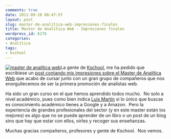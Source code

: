 ```yaml
---
comments: true
date: 2011-09-28 08:47:57
layout: post
slug: master-de-analitica-web-impresiones-finales
title: Master de Analítica Web - Impresiones finales
wordpress_id: 6176
categories:
- Analítica
tags:
- kschool
---
```


[![master de analítica web](http://www.alvareznavarro.es/wp-content/uploads/2011/09/Gemma-Jorge.jpg)](http://www.alvareznavarro.es/wp-content/uploads/2011/09/Gemma-Jorge.jpg)La gente de [Kschool](http://kschool.com/), me ha pedido que escribiese un [post contando mis impresiones sobre el Master de Analítica Web](http://kschool.com/blog/analitica-web/el-master-supero-con-creces-mis-expectativas/) que acabo de cursar junto con un gran grupo de compañeros que nos enorgullecemos de ser la primera promoción de analistas web.

Ha sido un gran curso en el que hemos aprendido todos mucho.  No solo a nivel académico, pues como bien indica [Luis Martín](http://www.brainsins.es/) si lo único que buscas es conocimiento académico tienes a Google y a Amazon.  Pero la experiencia de grandes profesionales del sector (y en este master están los mejores) es algo que no se puede aprender de un libro o un post de un blog sino que hay que estar con ellos, oirles y recoger sus enseñanzas.

Muchas gracias compañeros, profesores y gente de Kschool.  Nos vemos.
